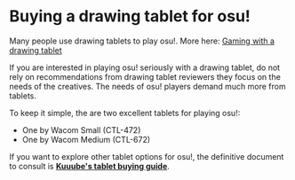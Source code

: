# Buying a drawing tablet for osu!

Many people use drawing tablets to play osu!. More here: [Gaming with a drawing tablet](../guides/use-cases/gaming-with-a-drawing-tablet.md)&#x20;

If you are interested in playing osu! seriously with a drawing tablet, do not rely on recommendations from drawing tablet reviewers they focus on the needs of the creatives. The needs of osu! players demand much more from tablets.

To keep it simple, the are two excellent tablets for playing osu!:

* One by Wacom Small (CTL-472)
* One by Wacom Medium (CTL-672)

If you want to explore other tablet options for osu!, the definitive document to consult is [**Kuuube's tablet buying guide**](../resources/kuuubes-tablet-buying-guide.md).&#x20;



